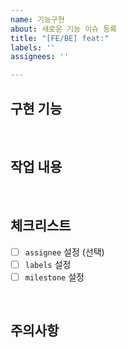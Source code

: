 ```yaml
---
name: 기능구현
about: 새로운 기능 이슈 등록
title: "[FE/BE] feat:"
labels: ''
assignees: ''

---
```


## 구현 기능

<br/>

## 작업 내용

<br/>

## 체크리스트

- [ ] `assignee` 설정 (선택)
- [ ] `labels` 설정
- [ ] `milestone` 설정

<br/>

## 주의사항
